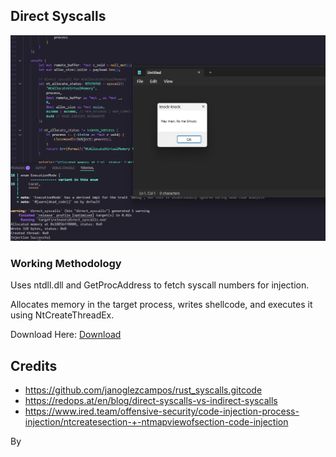 ## Direct Syscalls

![Direct Syscalls](./image.png)

### Working Methodology

Uses ntdll.dll and GetProcAddress to fetch syscall numbers for injection.

Allocates memory in the target process, writes shellcode, and executes it using NtCreateThreadEx.

Download Here: [Download](https://download.5mukx.site/#/home?url=https://github.com/Whitecat18/Rust-for-Malware-Development/tree/main/syscalls/direct_syscalls)
## Credits

* https://github.com/janoglezcampos/rust_syscalls.gitcode
* https://redops.at/en/blog/direct-syscalls-vs-indirect-syscalls
* https://www.ired.team/offensive-security/code-injection-process-injection/ntcreatesection-+-ntmapviewofsection-code-injection

By